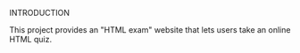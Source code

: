 INTRODUCTION

This project provides an "HTML exam" website that lets users take an online HTML quiz.

